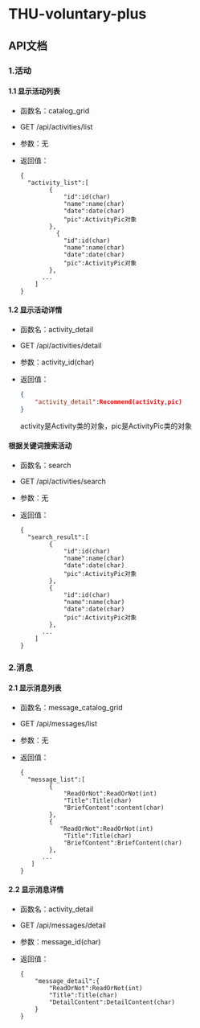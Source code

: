 # THU-voluntary-plus

## API文档

### 1.活动

#### 1.1 显示活动列表

* 函数名：catalog_grid

- GET /api/activities/list

- 参数：无

- 返回值：

  ```json5
  {
  	"activity_list":[
          {
              "id":id(char)
              "name":name(char)
              "date":date(char)
              "pic":ActivityPic对象
          },
  		    {
              "id":id(char)
              "name":name(char)
              "date":date(char)
              "pic":ActivityPic对象
          },
  		...
      ]
  }
  ```

#### 1.2 显示活动详情

- 函数名：activity_detail

- GET /api/activities/detail

- 参数：activity_id(char)

- 返回值：

  ```json
  {
      "activity_detail":Recommend(activity,pic)
  }
  ```

  activity是Activity类的对象，pic是ActivityPic类的对象

#### 根据关键词搜索活动

- 函数名：search

- GET /api/activities/search

- 参数：无

- 返回值：

  ```json5
  {
  	"search_result":[
          {
              "id":id(char)
              "name":name(char)
              "date":date(char)
              "pic":ActivityPic对象
          },
  		  {
              "id":id(char)
              "name":name(char)
              "date":date(char)
              "pic":ActivityPic对象
          },
  		...
      ]
  }
  ```

### 2.消息

#### 2.1 显示消息列表

- 函数名：message_catalog_grid

- GET /api/messages/list

- 参数：无

- 返回值：

  ```json5
  {
  	"message_list":[
          {
              "ReadOrNot":ReadOrNot(int)
              "Title":Title(char)
              "BriefContent":content(char)
          },
  		  {
             "ReadOrNot":ReadOrNot(int)
              "Title":Title(char)
              "BriefContent":BriefContent(char)
          },
  		...
     ]
  }
  ```

#### 2.2 显示消息详情

- 函数名：activity_detail

- GET /api/messages/detail

- 参数：message_id(char)

- 返回值：

  ```json5
  {
  	  "message_detail":{       
          "ReadOrNot":ReadOrNot(int)
          "Title":Title(char)
          "DetailContent":DetailContent(char)
      }
  }
  ```
